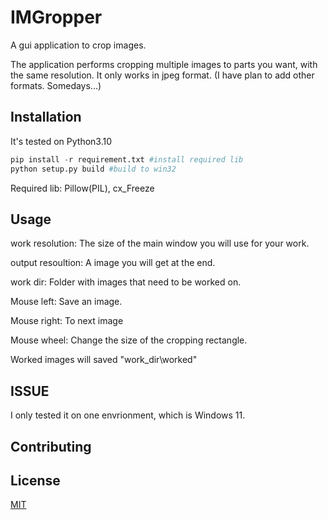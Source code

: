 # IMGropper

A gui application to crop images.

The application performs cropping multiple images to parts you want, with the same resolution.
It only works in jpeg format. (I have plan to add other formats. Somedays...)

## Installation

It's tested on Python3.10

```python
pip install -r requirement.txt #install required lib
python setup.py build #build to win32
```
Required lib: Pillow(PIL), cx_Freeze

## Usage

work resolution: The size of the main window you will use for your work.

output resoultion: A image you will get at the end.

work dir: Folder with images that need to be worked on.

Mouse left: Save an image.

Mouse right: To next image

Mouse wheel: Change the size of the cropping rectangle.

Worked images will saved "work_dir\worked"

## ISSUE
I only tested it on one envrionment, which is Windows 11.

## Contributing

## License

[MIT](https://choosealicense.com/licenses/mit/)
